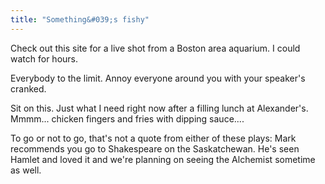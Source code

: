 ```yaml
---
title: "Something&#039;s fishy"
---
```

<p>Check out this site for a live shot from a Boston area aquarium. I could watch for hours.</p>
<p>Everybody to the limit. Annoy everyone around you with your speaker's cranked.</p>
<p>Sit on this. Just what I need right now after a filling lunch at Alexander's. Mmmm... chicken fingers and fries with dipping sauce....</p>
<p>To go or not to go, that's not a quote from either of these plays: Mark recommends you go to Shakespeare on the Saskatchewan. He's seen Hamlet and loved it and we're planning on seeing the Alchemist sometime as well.</p>
